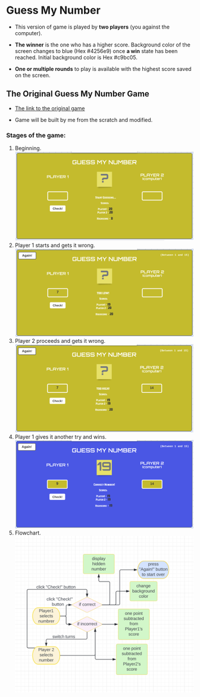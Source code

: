 # Guess My Number

- This version of game is played by **two players** (you against the computer).

- **The winner** is the one who has a higher score. Background color of the screen changes to blue (Hex #4256e9) once **a win** state has been reached. Initial background color is Hex #c9bc05.

- **One or multiple rounds** to play is available with the highest score saved on the screen.

## The Original Guess My Number Game

- [The link to the original game](https://portfolio-netlify2.netlify.app/)

- Game will be built by me from the scratch and modified.

### Stages of the game:

1. Beginning.![](./img1.png)
2. Player 1 starts and gets it wrong.![](./img2.png)
3. Player 2 proceeds and gets it wrong.![](./img3.png)
4. Player 1 gives it another try and wins.![](./img4.png)
5. Flowchart.![](./img5.png)
